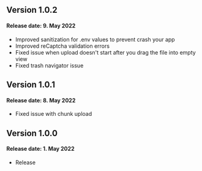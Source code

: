 ## Version 1.0.2
#### Release date: 9. May 2022
- Improved sanitization for .env values to prevent crash your app
- Improved reCaptcha validation errors
- Fixed issue when upload doesn't start after you drag the file into empty view
- Fixed trash navigator issue

## Version 1.0.1
#### Release date: 8. May 2022
- Fixed issue with chunk upload

## Version 1.0.0
#### Release date: 1. May 2022
- Release